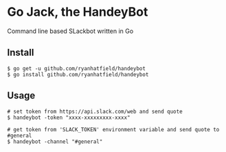 # Go Jack, the HandeyBot

Command line based SLackbot written in Go

## Install

```shell
$ go get -u github.com/ryanhatfield/handeybot
$ go install github.com/ryanhatfield/handeybot
```

## Usage

```shell
# set token from https://api.slack.com/web and send quote
$ handeybot -token "xxxx-xxxxxxxxx-xxxx"

# get token from 'SLACK_TOKEN' environment variable and send quote to #general
$ handeybot -channel "#general"
```
